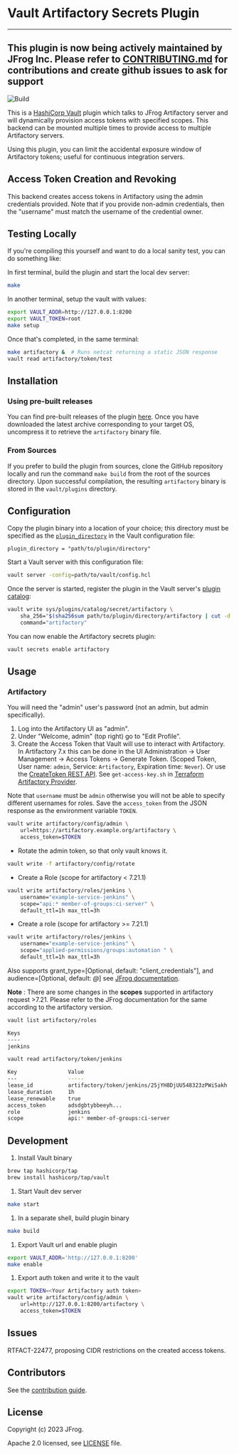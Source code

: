 # Vault Artifactory Secrets Plugin

----------------------------------------------------------------

This plugin is now being actively maintained by JFrog Inc. Please refer to [CONTRIBUTING.md](CONTRIBUTING.md) for contributions and create github issues to ask for support
-----------------------------------------------------------------

![Build](https://github.com/idcmp/artifactory-secrets-plugin/workflows/Build/badge.svg)

This is a [HashiCorp Vault](https://www.vaultproject.io/) plugin which talks to JFrog Artifactory server and will
dynamically provision access tokens with specified scopes. This backend can be mounted multiple times
to provide access to multiple Artifactory servers.

Using this plugin, you can limit the accidental exposure window of Artifactory tokens; useful for continuous integration servers.

## Access Token Creation and Revoking

This backend creates access tokens in Artifactory using the admin credentials provided. Note that if you
provide non-admin credentials, then the "username" must match the username of the credential owner.

## Testing Locally

If you're compiling this yourself and want to do a local sanity test, you
can do something like:

In first terminal, build the plugin and start the local dev server:
```sh
make
```

In another terminal, setup the vault with values:
```sh
export VAULT_ADDR=http://127.0.0.1:8200
export VAULT_TOKEN=root
make setup
```

Once that's completed, in the same terminal:
```sh
make artifactory &  # Runs netcat returning a static JSON response
vault read artifactory/token/test
```

## Installation

### Using pre-built releases

You can find pre-built releases of the plugin [here][artreleases]. Once you have downloaded the latest archive corresponding to your target OS, uncompress it to retrieve the `artifactory`  binary file.

### From Sources

If you prefer to build the plugin from sources, clone the GitHub repository locally and run the command `make build` from the root of the sources directory. Upon successful compilation, the resulting `artifactory` binary is stored in the `vault/plugins` directory.

## Configuration

Copy the plugin binary into a location of your choice; this directory must be specified as the [`plugin_directory`][vaultdocplugindir] in the Vault configuration file:

```hcl
plugin_directory = "path/to/plugin/directory"
```

Start a Vault server with this configuration file:

```sh
vault server -config=path/to/vault/config.hcl
```

Once the server is started, register the plugin in the Vault server's [plugin catalog][vaultdocplugincatalog]:

```sh
vault write sys/plugins/catalog/secret/artifactory \
    sha_256="$(sha256sum path/to/plugin/directory/artifactory | cut -d " " -f 1)" \
    command="artifactory"
```

You can now enable the Artifactory secrets plugin:

```sh
vault secrets enable artifactory
```

## Usage

### Artifactory

You will need the "admin" user's password (not an admin, but admin specifically).

1. Log into the Artifactory UI as "admin".
1. Under "Welcome, admin" (top right) go to "Edit Profile".
1. Create the Access Token that Vault will use to interact with Artifactory. In Artifactory 7.x this can be done in the UI Administration -> User Management -> Access Tokens -> Generate Token. (Scoped Token, User name: `admin`, Service: `Artifactory`, Expiration time: `Never`). Or use the [CreateToken REST API][artifactory-create-token]. See `get-access-key.sh` in [Terraform Artifactory Provider](https://github.com/jfrog/terraform-provider-artifactory/blob/master/scripts/get-access-key.sh).

Note that `username` must be `admin` otherwise you will not be able to specify different usernames for roles. Save the `access_token` from the JSON response as the environment variable `TOKEN`.

```sh
vault write artifactory/config/admin \
    url=https://artifactory.example.org/artifactory \
    access_token=$TOKEN
```

* Rotate the admin token, so that only vault knows it.

```sh
vault write -f artifactory/config/rotate
```

* Create a Role (scope for artifactory < 7.21.1)

```sh
vault write artifactory/roles/jenkins \
    username="example-service-jenkins" \
    scope="api:* member-of-groups:ci-server" \
    default_ttl=1h max_ttl=3h
```

* Create a role (scope for artifactory >= 7.21.1)

```sh
vault write artifactory/roles/jenkins \
    username="example-service-jenkins" \
    scope="applied-permissions/groups:automation " \
    default_ttl=1h max_ttl=3h
```

Also supports grant_type=[Optional, default: "client_credentials"], and audience=[Optional, default: *@*]
see [JFrog documentation][artifactory-create-token].

**Note** : There are some changes in the **scopes** supported in artifactory request >7.21. Please refer to the JFrog documentation for the same according to the artifactory version.

```sh
vault list artifactory/roles

Keys
----
jenkins
```

```sh
vault read artifactory/token/jenkins

Key                Value
---                -----
lease_id           artifactory/token/jenkins/25jYH8DjUU548323zPWiSakh
lease_duration     1h
lease_renewable    true
access_token       adsdgbtybbeeyh...
role               jenkins
scope              api:* member-of-groups:ci-server
```

## Development

1. Install Vault binary
```sh
brew tap hashicorp/tap
brew install hashicorp/tap/vault
```

1. Start Vault dev server
```sh
make start
```

1. In a separate shell, build plugin binary
```sh
make build
```

1. Export Vault url and enable plugin
```sh
export VAULT_ADDR='http://127.0.0.1:8200'
make enable
```

1. Export auth token and write it to the vault
```sh
export TOKEN=<Your Artifactory auth token>
vault write artifactory/config/admin \
    url=http://127.0.0.1:8200/artifactory \
    access_token=$TOKEN
```

## Issues

RTFACT-22477, proposing CIDR restrictions on the created access tokens.

[artreleases]: https://github.com/jfrog/artifactory-secrets-plugin/releases
[vaultdocplugindir]: https://www.vaultproject.io/docs/configuration/index.html#plugin_directory
[vaultdocplugincatalog]: https://www.vaultproject.io/docs/internals/plugins.html#plugin-catalog
[artifactory-create-token]: https://www.jfrog.com/confluence/display/JFROG/JFrog+Platform+REST+API#JFrogPlatformRESTAPI-CreateToken


## Contributors
See the [contribution guide](CONTRIBUTIONS.md).

## License

Copyright (c) 2023 JFrog.

Apache 2.0 licensed, see [LICENSE][LICENSE] file.

[LICENSE]: ./LICENSE

